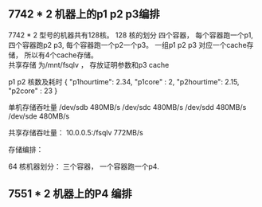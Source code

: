 ## 7742 * 2  机器上的p1 p2 p3编排
7742 * 2 型号的机器共有128核。 
128 核的划分
四个容器， 每个容器跑一个p1,   四个容器跑p2 p3, 每个容器跑一个p2一个p3。   一组p1 p2 p3 对应一个cache存储， 所以有4个cache存储。   
共享存储 为/mnt/fsqlv ， 存放证明参数和p3 cache


p1 p2 核数及耗时
{
	"p1hourtime": 2.34,
	"p1core" : 2,
	"p2hourtime": 2.15,
	"p2core" :  23
}

单机存储吞吐量
/dev/sdb	 480MB/s
/dev/sdc	480MB/s
/dev/sdd	480MB/s
/dev/sde	480MB/s

共享存储吞吐量：
10.0.0.5:/fsqlv	772MB/s

存储编排：




64 核机器划分： 三个容器， 一个容器跑一个p4. 


## 7551 * 2 机器上的P4 编排